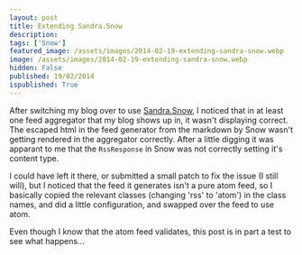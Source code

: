 ```yaml
---
layout: post
title: Extending Sandra.Snow
description: 
tags: ['Snow']
featured_image: /assets/images/2014-02-19-extending-sandra-snow.webp
image: /assets/images/2014-02-19-extending-sandra-snow.webp
hidden: False
published: 19/02/2014
ispublished: True
---
```

After switching my blog over to use [Sandra.Snow](https://github.com/Sandra/Sandra.Snow), I noticed that in at least one feed aggregator that my blog shows up in, it wasn't displaying correct. The escaped html in the feed generator from the markdown by Snow wasn't getting rendered in the aggregator correctly. After a little digging it was apparant to me that the ```RssResponse``` in Snow was not correctly setting it's content type.

I could have left it there, or submitted a small patch to fix the issue (I still will), but I noticed that the feed it generates isn't a pure atom feed, so I basically copied the relevant classes (changing 'rss' to 'atom') in the class names, and did a little configuration, and swapped over the feed to use atom.

Even though I know that the atom feed validates, this post is in part a test to see what happens...
